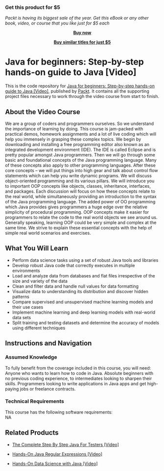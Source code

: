 
### Get this product for $5

<i>Packt is having its biggest sale of the year. Get this eBook or any other book, video, or course that you like just for $5 each</i>


<b><p align='center'>[Buy now](https://packt.link/9781788996518)</p></b>


<b><p align='center'>[Buy similar titles for just $5](https://subscription.packtpub.com/search)</p></b>


# Java for beginners: Step-by-step hands-on guide to Java [Video]
This is the code repository for [Java for beginners: Step-by-step hands-on guide to Java [Video]](https://www.packtpub.com/big-data-and-business-intelligence/hands-data-science-java-video?utm_source=github&utm_medium=repository&utm_campaign=9781787125346), published by [Packt](https://www.packtpub.com/?utm_source=github). It contains all the supporting project files necessary to work through the video course from start to finish.
## About the Video Course
We are a group of coders and programmers ourselves. So we understand the importance of learning by doing. This course is jam-packed with practical demos, homework assignments and a lot of live coding which will help you immensely in grasping these complex topics. We begin by downloading and installing a free programming editor also known as an integrated development environment (IDE). The IDE is called Eclipse and is pretty popular amongst Java programmers. Then we will go through some basic and foundational concepts of the Java programming language. Many of these concepts also apply to other programming languages. After these core concepts – we will put things into high gear and talk about control flow statements which can help you write dynamic programs. We will discuss object-oriented programming and its various pillars. We will introduce you to important OOP concepts like objects, classes, inheritance, interfaces, and packages. Each discussion will focus on how these concepts relate to the real world, while simultaneously providing an introduction to the syntax of the Java programming language. The added power of OO programming which Java provides gives programmers a huge edge over the relative simplicity of procedural programming. OOP concepts make it easier for programmers to relate the code to the real world objects we see around us. Generally speaking, learning OOP could be very simple and complex at the same time. We strive to explain these essential concepts with the help of simple real world scenarios and exercises.

<H2>What You Will Learn</H2>
<DIV class=book-info-will-learn-text>
<UL>
<LI>Perform data science tasks using a set of robust Java tools and libraries 
<LI>Develop robust Java code that correctly executes in multiple environments 
<LI>Load and analyze data from databases and flat files irrespective of the size and variety of the data 
<LI>Clean and filter data and handle null values for data formatting 
<LI>Visualize data to understanding its distribution and discover hidden patterns 
<LI>Compare supervised and unsupervised machine learning models and their use cases 
<LI>Implement machine learning and deep learning models with real-world data sets 
<LI>Split training and testing datasets and determine the accuracy of models using different techniques </LI></UL></DIV>

## Instructions and Navigation
### Assumed Knowledge
To fully benefit from the coverage included in this course, you will need:<br/>
Anyone who wants to learn how to code in Java. Absolute beginners with no previous coding experience, to intermediates looking to sharpen their skills. Programmers looking to write applications in Java apps and get high-paying jobs or freelance contracts.
### Technical Requirements
This course has the following software requirements:<br/>
NA

## Related Products
* [The Complete Step By Step Java For Testers [Video]](https://www.packtpub.com/big-data-and-business-intelligence/hands-data-science-java-video?utm_source=github&utm_medium=repository&utm_campaign=9781787125346)

* [Hands-On Java Regular Expressions [Video]](https://www.packtpub.com/big-data-and-business-intelligence/hands-data-science-java-video?utm_source=github&utm_medium=repository&utm_campaign=9781787125346)

* [Hands-On Data Science with Java [Video]](https://www.packtpub.com/big-data-and-business-intelligence/hands-data-science-java-video?utm_source=github&utm_medium=repository&utm_campaign=9781787125346)

